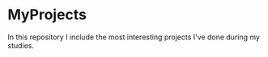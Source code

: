 # MyProjects
In this repository I include the most interesting projects I've done during my studies. 
